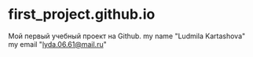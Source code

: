 # first_project.github.io
Мой первый учебный проект на Github.
my name "Ludmila Kartashova"
my email "lyda.06.61@mail.ru"

